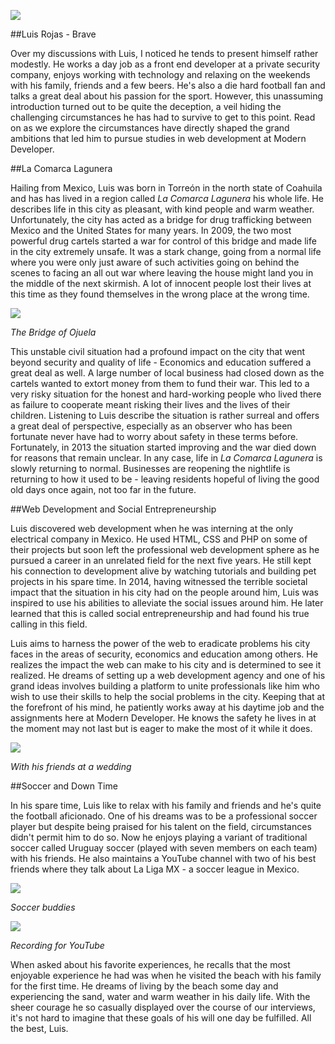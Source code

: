 ![](http://i.imgur.com/Lg09vFL.jpg)

##Luis Rojas - Brave

Over my discussions with Luis, I noticed he tends to present himself rather modestly. He works a day job as a front end developer at a private security company, enjoys working with technology and relaxing on the weekends with his family, friends and a few beers. He's also a die hard football fan and talks a great deal about his passion for the sport. However, this unassuming introduction turned out to be quite the deception, a veil hiding the challenging circumstances he has had to survive to get to this point. Read on as we explore the circumstances have directly shaped the grand ambitions that led him to pursue studies in web development at Modern Developer.

##La Comarca Lagunera

Hailing from Mexico, Luis was born in Torreón in the north state of Coahuila and has has lived in a region called *La Comarca Lagunera* his whole life. He describes life in this city as pleasant, with kind people and warm weather. Unfortunately, the city has acted as a bridge for drug trafficking between Mexico and the United States for many years. In 2009, the two most powerful drug cartels started a war for control of this bridge and made life in the city extremely unsafe. It was a stark change, going from a normal life where you were only just aware of such activities going on behind the scenes to facing an all out war where leaving the house might land you in the middle of the next skirmish. A lot of innocent people lost their lives at this time as they found themselves in the wrong place at the wrong time.

![](http://i.imgur.com/psZbHek.jpg)

*The Bridge of Ojuela*

This unstable civil situation had a profound impact on the city that went beyond security and quality of life - Economics and education suffered a great deal as well. A large number of local business had closed down as the cartels wanted to extort money from them to fund their war. This led to a very risky situation for the honest and hard-working people who lived there as failure to cooperate meant risking their lives and the lives of their children. Listening to Luis describe the situation is rather surreal and offers a great deal of perspective, especially as an observer who has been fortunate never have had to worry about safety in these terms before. Fortunately, in 2013 the situation started improving and the war died down for reasons that remain unclear. In any case, life in *La Comarca Lagunera* is slowly returning to normal. Businesses are reopening the nightlife is returning to how it used to be - leaving residents hopeful of living the good old days once again, not too far in the future.

##Web Development and Social Entrepreneurship

Luis discovered web development when he was interning at the only electrical company in Mexico. He used HTML, CSS and PHP on some of their projects but soon left the professional web development sphere as he pursued a career in an unrelated field for the next five years. He still kept his connection to development alive by watching tutorials and building pet projects in his spare time. In 2014, having witnessed the terrible societal impact that the situation in his city had on the people around him, Luis was inspired to use his abilities to alleviate the social issues around him. He later learned that this is called social entrepreneurship and had found his true calling in this field.

Luis aims to harness the power of the web to eradicate problems his city faces in the areas of security, economics and education among others. He realizes the impact the web can make to his city and is determined to see it realized. He dreams of setting up a web development agency and one of his grand ideas involves building a platform to unite professionals like him who wish to use their skills to help the social problems in the city. Keeping that at the forefront of his mind, he patiently works away at his daytime job and the assignments here at Modern Developer. He knows the safety he lives in at the moment may not last but is eager to make the most of it while it does.

![](http://i.imgur.com/f2dc4YL.jpg)

*With his friends at a wedding*

##Soccer and Down Time

In his spare time, Luis like to relax with his family and friends and he's quite the football aficionado. One of his dreams was to be a professional soccer player but despite being praised for his talent on the field, circumstances didn't permit him to do so. Now he enjoys playing a variant  of traditional soccer called Uruguay soccer (played with seven members on each team) with his friends. He also maintains a YouTube channel with two of his best friends where they talk about La Liga MX - a soccer league in Mexico.

![](http://i.imgur.com/JbhlheH.jpg)

*Soccer buddies*

![](http://i.imgur.com/hv9uBxM.jpg)

*Recording for YouTube*

When asked about his favorite experiences, he recalls that the most enjoyable experience he had was when he visited the beach with his family for the first time. He dreams of living by the beach some day and experiencing the sand, water and warm weather in his daily life. With the sheer courage he so casually displayed over the course of our interviews, it's not hard to imagine that these goals of his will one day be fulfilled. All the best, Luis.




